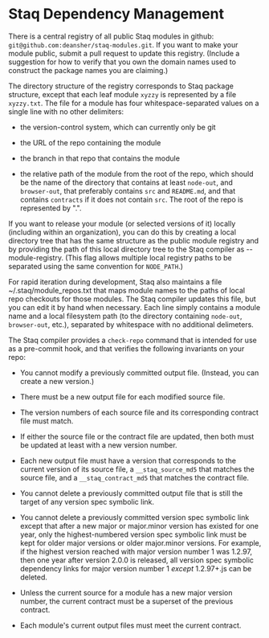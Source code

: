 Staq Dependency Management
==========================

There is a central registry of all public Staq modules in github:
`git@github.com:deansher/staq-modules.git`.  If you want to make your module public, submit a pull
request to update this registry.  (Include a suggestion for how to verify that you own the domain
names used to construct the package names you are claiming.)

The directory structure of the registry corresponds to Staq package structure, except that each leaf
module `xyzzy` is represented by a file `xyzzy.txt`. The file for a module has four
whitespace-separated values on a single line with no other delimiters:

* the version-control system, which can currently only be git

* the URL of the repo containing the module

* the branch in that repo that contains the module

* the relative path of the module from the root of the repo, which should be the name of the
  directory that contains at least `node-out`, and `browser-out`, that preferably contains `src` and
  `README.md`, and that contains `contracts` if it does not contain `src`.  The root of the repo is
  represented by ".".

If you want to release your module (or selected versions of it) locally (including within an
organization), you can do this by creating a local directory tree that has the same structure as the
public module registry and by providing the path of this local directory tree to the Staq compiler
as --module-registry.  (This flag allows multiple local registry paths to be separated using the
same convention for `NODE_PATH`.)

For rapid iteration during development, Staq also maintains a file ~/.staq/module_repos.txt that
maps module names to the paths of local repo checkouts for those modules.  The Staq compiler updates
this file, but you can edit it by hand when necessary.  Each line simply contains a module name and
a local filesystem path (to the directory containing `node-out`, `browser-out`, etc.), separated by
whitespace with no additional delimeters.

The Staq compiler provides a `check-repo` command that is intended for use as a pre-commit hook,
and that verifies the following invariants on your repo:

* You cannot modify a previously committed output file.  (Instead, you can create a new version.)

* There must be a new output file for each modified source file.

* The version numbers of each source file and its corresponding contract file must match.

* If either the source file or the contract file are updated, then both must be updated
  at least with a new version number.

* Each new output file must have a version that corresponds to the current version of its source
  file, a `__staq_source_md5` that matches the source file, and a `__staq_contract_md5` that matches
  the contract file.

* You cannot delete a previously committed output file that is still the target of any
  version spec symbolic link.

* You cannot delete a previously committed version spec symbolic link except that after a new
  major or major.minor version has existed for one year, only the highest-numbered version
  spec symbolic link must be kept for older major versions or older major.minor versions.
  For example, if the highest version reached with major version number 1 was 1.2.97, then
  one year after version 2.0.0 is released, all version spec symbolic dependency links for
  major version number 1 *except* 1.2.97+.js can be deleted.

* Unless the current source for a module has a new major version number, the current contract must
  be a superset of the previous contract.

* Each module's current output files must meet the current contract.
